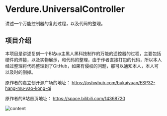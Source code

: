 # Verdure.UniversalController
讲述一个万能控制器的复刻过程，以及代码的整理。

## 项目介绍

本项目是讲述复刻一个B站up主黑人黑科技制作的万能的遥控器的过程，主要包括硬件的焊接，以及实物展示，和代码的整理，由于作者直接打包的代码，所以本人经过整理将代码整理到了GitHub，如果有侵权的问题，那可以通知本人，本人可以及时的删掉。

原作者的嘉立创开源广场的地址：
https://oshwhub.com/bukaiyuan/ESP32-hang-mu-yao-kong-qi

原作者的B站首页地址：
https://space.bilibili.com/14368720

![content](https://github.com/maker-community/Verdure.UniversalController/assets/24240675/55d67c78-786c-4e57-bb5e-eb6434aa8670)





